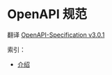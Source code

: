 # OpenAPI 规范

翻译 [OpenAPI-Specification v3.0.1](https://github.com/OAI/OpenAPI-Specification/tree/v3.0.1)

索引：

* [介绍](./introduction.md)